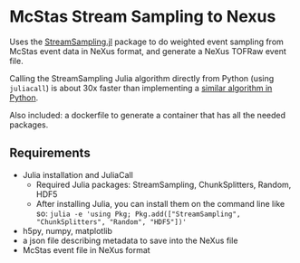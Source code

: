 # McStas Stream Sampling to Nexus

Uses the [StreamSampling.jl](https://juliadynamics.github.io/StreamSampling.jl/stable/) package to do weighted event sampling from McStas event data in NeXus format, and generate a NeXus TOFRaw event file. 

Calling the StreamSampling Julia algorithm directly from Python (using `juliacall`) is about 30x faster than implementing a [similar algorithm in Python](https://github.com/aaronfinke/StreamSampling.py).

Also included: a dockerfile to generate a container that has all the needed packages.

## Requirements
- Julia installation and JuliaCall
    - Required Julia packages: StreamSampling, ChunkSplitters, Random, HDF5
    - After installing Julia, you can install them on the command line like so: 
    `julia -e 'using Pkg; Pkg.add(["StreamSampling", "ChunkSplitters", "Random", "HDF5"])'`
- h5py, numpy, matplotlib
- a json file describing metadata to save into the NeXus file
- McStas event file in NeXus format